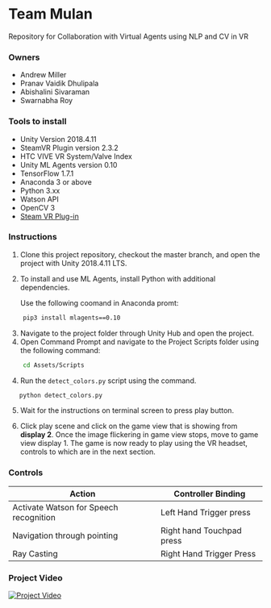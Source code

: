 # Team Mulan
Repository for Collaboration with Virtual Agents using NLP and CV in VR

### Owners
* Andrew Miller
* Pranav Vaidik Dhulipala
* Abishalini Sivaraman
* Swarnabha Roy

### Tools to install 
* Unity Version 2018.4.11
* SteamVR Plugin version 2.3.2
* HTC VIVE VR System/Valve Index
* Unity ML Agents version 0.10
* TensorFlow 1.7.1
* Anaconda 3 or above
* Python 3.xx
* Watson API
* OpenCV 3
* [Steam VR Plug-in](https://steamcommunity.com/app/250820/discussions/7/2605804632880587168/)

### Instructions
1) Clone this project repository, checkout the master branch, and open the project with Unity 2018.4.11 LTS.
2) To install and use ML Agents, install Python with additional dependencies.

    Use the following coomand in Anaconda promt:  
```sh
    pip3 install mlagents==0.10
```

3) Navigate to the project folder through Unity Hub and open the project.
4) Open Command Prompt and navigate to the Project Scripts folder using the following command:
```sh
    cd Assets/Scripts
```
4) Run the ```detect_colors.py``` script using the command.
```sh
   python detect_colors.py
```
5) Wait for the instructions on terminal screen to press play button.

6) Click play scene and click on the game view that is showing from **display 2**. Once the image flickering in game view stops, move to game view display 1. The game is now ready to play using the VR headset, controls to which are in the next section.

### Controls
Action | Controller Binding
------------ | -------------
Activate Watson for Speech recognition | Left Hand Trigger press
Navigation through pointing | Right hand Touchpad press
Ray Casting | Right Hand Trigger Press

### Project Video
[![Project Video](https://github.tamu.edu/VIST-477-VIZA-677-CSCE-446-CSCE-650/team-mulan/blob/master/Swarnabha/MULAN.png?raw=true)](https://drive.google.com/file/d/1hC-oJd6HDmf6Ho6iFczW3uwS-PGSuFrH/view?usp=sharing)

